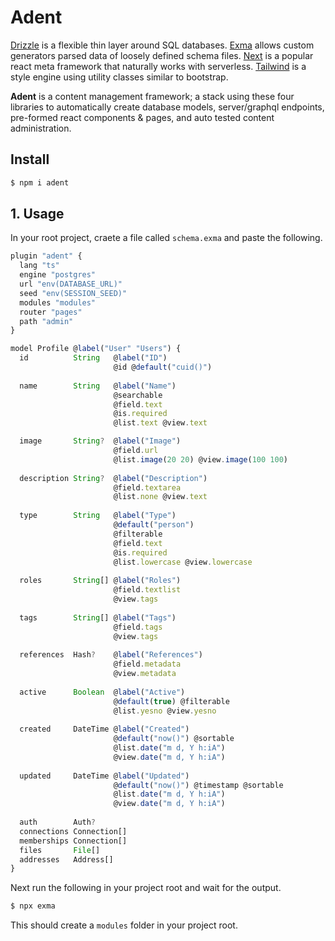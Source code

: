 # Adent

[Drizzle](https://github.com/drizzle-team/drizzle-orm) is a flexible 
thin layer around SQL databases. [Exma](https://github.com/OSSPhilippines/exma)
allows custom generators parsed data of loosely defined schema files.
[Next](https://nextjs.org/) is a popular react meta framework that 
naturally works with serverless. [Tailwind](https://tailwindcss.com/) is
a style engine using utility classes similar to bootstrap.

**Adent** is a content management framework; a stack using these four 
libraries to automatically create database models, server/graphql 
endpoints, pre-formed react components & pages, and auto tested content 
administration.

## Install

```bash
$ npm i adent
```

## 1. Usage

In your root project, craete a file called `schema.exma` and paste the 
following.

```js
plugin "adent" {
  lang "ts"
  engine "postgres"
  url "env(DATABASE_URL)"
  seed "env(SESSION_SEED)"
  modules "modules"
  router "pages"
  path "admin"
}

model Profile @label("User" "Users") {
  id          String   @label("ID") 
                       @id @default("cuid()")
  
  name        String   @label("Name") 
                       @searchable
                       @field.text
                       @is.required
                       @list.text @view.text

  image       String?  @label("Image") 
                       @field.url
                       @list.image(20 20) @view.image(100 100)
  
  description String?  @label("Description") 
                       @field.textarea
                       @list.none @view.text
  
  type        String   @label("Type") 
                       @default("person") 
                       @filterable
                       @field.text
                       @is.required
                       @list.lowercase @view.lowercase
  
  roles       String[] @label("Roles") 
                       @field.textlist
                       @view.tags
  
  tags        String[] @label("Tags") 
                       @field.tags
                       @view.tags
  
  references  Hash?    @label("References") 
                       @field.metadata
                       @view.metadata
  
  active      Boolean  @label("Active") 
                       @default(true) @filterable
                       @list.yesno @view.yesno
  
  created     DateTime @label("Created") 
                       @default("now()") @sortable
                       @list.date("m d, Y h:iA") 
                       @view.date("m d, Y h:iA")
  
  updated     DateTime @label("Updated") 
                       @default("now()") @timestamp @sortable
                       @list.date("m d, Y h:iA") 
                       @view.date("m d, Y h:iA")
  
  auth        Auth?        
  connections Connection[] 
  memberships Connection[] 
  files       File[]       
  addresses   Address[]    
}
```

Next run the following in your project root and wait for the output.

```bash
$ npx exma
```

This should create a `modules` folder in your project root.
